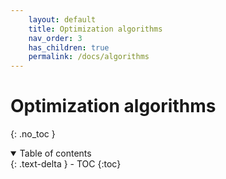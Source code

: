 ```yaml
---
    layout: default
    title: Optimization algorithms
    nav_order: 3
    has_children: true
    permalink: /docs/algorithms
---
```

# Optimization algorithms

{: .no_toc }

<details open markdown="block">
  <summary>
    Table of contents
  </summary>
  {: .text-delta }
- TOC
{:toc}
</details>